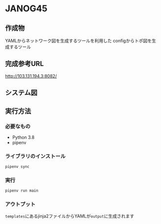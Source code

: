 # JANOG45

## 作成物

YAMLからネットワーク図を生成するツールを利用した
configからトポ図を生成するツール

## 完成参考URL

http://103.131.194.3:8082/

## システム図


## 実行方法

### 必要なもの

- Python 3.8
- pipenv

### ライブラリのインストール

```bash
pipenv sync
```

### 実行

```bash
pipenv run main
```

### アウトプット

`templates`にあるjinja2ファイルからYAMLが`output`に生成されます
